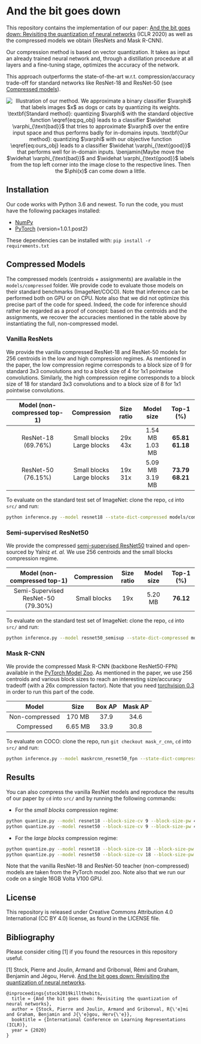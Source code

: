 # And the bit goes down

This repository contains the implementation of our paper: [And the bit goes down: Revisiting the quantization of neural networks](https://arxiv.org/abs/1907.05686) (ICLR 2020) as well as the compressed models we obtain (ResNets and Mask R-CNN).

Our compression method is based on vector quantization. It takes as input an already trained neural network and, through a distillation procedure at all layers and a fine-tuning stage, optimizes the accuracy of the network.

This  approach  outperforms  the  state-of-the-art  w.r.t.  compression/accuracy  trade-off for standard networks like ResNet-18 and ResNet-50 (see  [Compressed models](#Compressed-Models)).

<p align="center">
<img src="illustration.png" alt="Illustration of our method. We approximate a binary classifier $\varphi$ that labels images $x$ as dogs or cats by quantizing its weights.
    \textbf{Standard method}: quantizing $\varphi$ with the standard objective function \eqref{eq:pq_obj} leads to a classifier $\widehat \varphi_{\text{bad}}$ that tries to approximate $\varphi$ over the entire input space and thus performs badly for in-domains inputs.
    \textbf{Our method}: quantizing $\varphi$ with our objective function \eqref{eq:ours_obj} leads to a classifier  $\widehat \varphi_{\text{good}}$ that performs well for in-domain inputs.
    \benjamin{Maybe move the $\widehat \varphi_{\text{bad}}$ and $\widehat \varphi_{\text{good}}$ labels from the top left corner into the image close to the respective lines. Then the $\phi(x)$ can come down a little."">
</p>


## Installation

Our code works with Python 3.6 and newest. To run the code, you must have the following packages installed:
- [NumPy](http://www.numpy.org/)
- [PyTorch](http://pytorch.org/) (version=1.0.1.post2)

These dependencies can be installed with:
`
pip install -r requirements.txt
`

## Compressed Models
The compressed models (centroids + assignments) are available in the `models/compressed` folder. We provide code to evaluate those models on their standard benchmarks (ImageNet/COCO). Note that inference can be performed both on GPU or on CPU. Note also that we did not optimize this precise part of the code for speed. Indeed, the code for inference should rather be regarded as a proof of concept: based on the centroids and the assignments, we recover the accuracies mentioned in the table above by instantiating the full, non-compressed model.

### Vanilla ResNets
We provide the vanilla compressed ResNet-18 and ResNet-50 models for 256 centroids in the low and high compression regimes. As mentioned in the paper, the low compression regime corresponds to a block size of 9 for standard 3x3 convolutions and to a block size of 4 for 1x1 pointwise convolutions. Similarly, the high compression regime corresponds to a block size of 18 for standard 3x3 convolutions and to a block size of 8 for 1x1 pointwise convolutions.

|Model (non-compressed top-1) | Compression | Size ratio | Model size | Top-1 (%)|   
|:-:|:-:|:-:|:-:|:--:|
ResNet-18 (69.76%) | Small blocks <br>Large blocks | 29x <br>43x |1.54 MB<br>1.03 MB|**65.81**<br>**61.18**
ResNet-50 (76.15%) | Small blocks <br>Large blocks | 19x <br>31x |5.09 MB<br>3.19 MB|**73.79**<br>**68.21**

To evaluate on the standard test set of ImageNet: clone the repo, `cd` into `src/` and run:
```bash
python inference.py --model resnet18 --state-dict-compressed models/compressed/resnet18_small_blocks.pth --device cuda --data-path YOUR_IMAGENET_PATH
```

### Semi-supervised ResNet50
We provide the compressed [semi-supervised ResNet50](https://arxiv.org/abs/1905.00546) trained and open-sourced by Yalniz *et. al.* We use 256 centroids and the small blocks compression regime.


|Model (non-compressed top-1) | Compression | Size ratio | Model size | Top-1 (%)|   
|:-:|:-:|:-:|:-:|:--:|
Semi-Supervised ResNet-50 (79.30%) | Small blocks| 19x | 5.20 MB | **76.12**

To evaluate on the standard test set of ImageNet: clone the repo, `cd` into `src/` and run:
```bash
python inference.py --model resnet50_semisup --state-dict-compressed models/compressed/resnet50_semisup_small_blocks.pth --device cuda --data-path YOUR_IMAGENET_PATH
```

### Mask R-CNN

We provide the compressed Mask R-CNN (backbone ResNet50-FPN) available in the [PyTorch Model Zoo](https://pytorch.org/docs/stable/torchvision/models.html). As mentioned in the paper, we use 256 centroids and various block sizes to reach an interesting size/accuracy tradeoff (with a 26x compression factor). Note that you need [torchvision 0.3](https://pytorch.org/blog/torchvision03/) in order to run this part of the code.

|Model | Size | Box AP| Mask AP |   
|:-:|:-:|:-:|:-:|
|Non-compressed | 170 MB | 37.9 | 34.6|
|Compressed | 6.65 MB | 33.9 | 30.8 |

To evaluate on COCO: clone the repo, run `git checkout mask_r_cnn`, `cd` into `src/` and run:
```bash
python inference.py --model maskrcnn_resnet50_fpn --state-dict-compressed models/compressed/mask_r_cnn.pth --device cuda --data-path YOUR_COCO_PATH
```

## Results

You can also compress the vanilla ResNet models and reproduce the results of our paper by `cd` into `src/` and by running the following commands:
- For the *small blocks* compression regime:
```bash
python quantize.py --model resnet18 --block-size-cv 9 --block-size-pw 4 --n-centroids-cv 256 --n-centroids-pw 256 --n-centroids-fc 2048 --data-path YOUR_IMAGENET_PATH
python quantize.py --model resnet50 --block-size-cv 9 --block-size-pw 4 --n-centroids-cv 256 --n-centroids-pw 256 --n-centroids-fc 1024 --data-path YOUR_IMAGENET_PATH
```
- For the *large blocks* compression regime:
```bash
python quantize.py --model resnet18 --block-size-cv 18 --block-size-pw 4 --n-centroids-cv 256 --n-centroids-pw 256 --n-centroids-fc 2048 --data-path YOUR_IMAGENET_PATH
python quantize.py --model resnet50 --block-size-cv 18 --block-size-pw 8 --n-centroids-cv 256 --n-centroids-pw 256 --n-centroids-fc 1024 --data-path YOUR_IMAGENET_PATH
```
Note that the vanilla ResNet-18 and ResNet-50 teacher (non-compressed) models are taken from the PyTorch model zoo. Note also that we run our code on a single 16GB Volta V100 GPU.

## License
This repository is released under Creative Commons Attribution 4.0 International (CC BY 4.0) license, as found in the LICENSE file.

## Bibliography
Please consider citing [1] if you found the resources in this repository useful.

[1] Stock, Pierre and Joulin, Armand and Gribonval, Rémi and Graham, Benjamin and Jégou, Hervé. [And the bit goes down: Revisiting the quantization of neural networks](https://arxiv.org/abs/1907.05686).
```
@inproceedings{stock2019killthebits,
  title = {And the bit goes down: Revisiting the quantization of neural networks},
  author = {Stock, Pierre and Joulin, Armand and Gribonval, R{\'e}mi and Graham, Benjamin and J{\'e}gou, Herv{\'e}},
  booktitle = {International Conference on Learning Representations (ICLR)},
  year = {2020}
}
```
